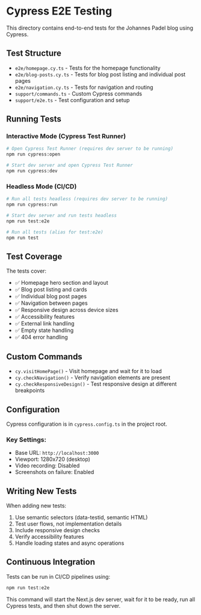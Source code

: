 # Cypress E2E Testing

This directory contains end-to-end tests for the Johannes Padel blog using Cypress.

## Test Structure

- `e2e/homepage.cy.ts` - Tests for the homepage functionality
- `e2e/blog-posts.cy.ts` - Tests for blog post listing and individual post pages
- `e2e/navigation.cy.ts` - Tests for navigation and routing
- `support/commands.ts` - Custom Cypress commands
- `support/e2e.ts` - Test configuration and setup

## Running Tests

### Interactive Mode (Cypress Test Runner)
```bash
# Open Cypress Test Runner (requires dev server to be running)
npm run cypress:open

# Start dev server and open Cypress Test Runner
npm run cypress:dev
```

### Headless Mode (CI/CD)
```bash
# Run all tests headless (requires dev server to be running)
npm run cypress:run

# Start dev server and run tests headless
npm run test:e2e

# Run all tests (alias for test:e2e)
npm run test
```

## Test Coverage

The tests cover:

- ✅ Homepage hero section and layout
- ✅ Blog post listing and cards
- ✅ Individual blog post pages
- ✅ Navigation between pages
- ✅ Responsive design across device sizes
- ✅ Accessibility features
- ✅ External link handling
- ✅ Empty state handling
- ✅ 404 error handling

## Custom Commands

- `cy.visitHomePage()` - Visit homepage and wait for it to load
- `cy.checkNavigation()` - Verify navigation elements are present
- `cy.checkResponsiveDesign()` - Test responsive design at different breakpoints

## Configuration

Cypress configuration is in `cypress.config.ts` in the project root.

### Key Settings:
- Base URL: `http://localhost:3000`
- Viewport: 1280x720 (desktop)
- Video recording: Disabled
- Screenshots on failure: Enabled

## Writing New Tests

When adding new tests:

1. Use semantic selectors (data-testid, semantic HTML)
2. Test user flows, not implementation details
3. Include responsive design checks
4. Verify accessibility features
5. Handle loading states and async operations

## Continuous Integration

Tests can be run in CI/CD pipelines using:

```bash
npm run test:e2e
```

This command will start the Next.js dev server, wait for it to be ready, run all Cypress tests, and then shut down the server.